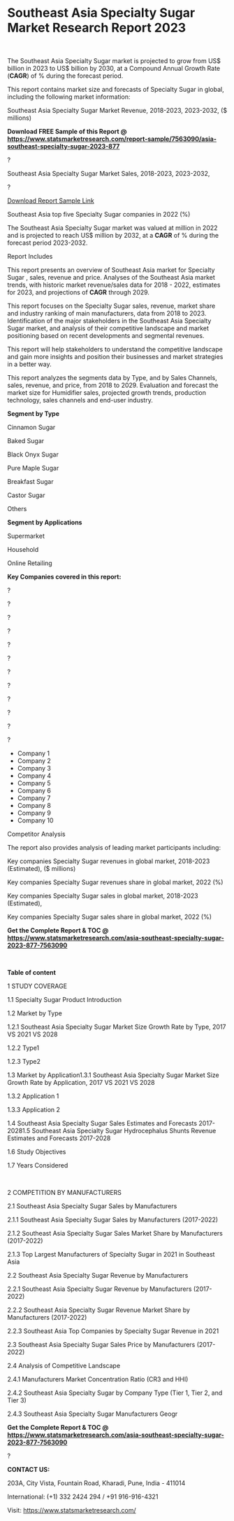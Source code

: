 <h1>Southeast Asia Specialty Sugar Market Research Report 2023</h1><br/><p>The Southeast Asia Specialty Sugar market is projected to grow from US$ billion in 2023 to US$ billion by 2030, at a Compound Annual Growth Rate (<strong>CAGR</strong>) of % during the forecast period.</p>
 
 
 
 <p>This report contains market size and forecasts of Specialty Sugar in global, including the following market information:</p>
 
 
 
 <p>Southeast Asia Specialty Sugar Market Revenue, 2018-2023, 2023-2032, ($ millions)</p>
 
 
 
 <div><b>Download FREE Sample of this Report @ <a href="https://www.statsmarketresearch.com/download-free-sample/7563090/asia-southeast-specialty-sugar-2023-877">https://www.statsmarketresearch.com/report-sample/7563090/asia-southeast-specialty-sugar-2023-877</a></b></div>
 
 
 
 <p>? </p>
 
 
 
 <p>Southeast Asia Specialty Sugar Market Sales, 2018-2023, 2023-2032,</p>
 
 
 
 <p>? </p>
 
 
 
 <p><a href="https://www.statsmarketresearch.com/download-free-sample/7563090/asia-southeast-specialty-sugar-2023-877">Download Report Sample Link</a></p>
 
 
 
 <p>Southeast Asia top five Specialty Sugar companies in 2022 (%)</p>
 
 
 
 <p>The Southeast Asia Specialty Sugar market was valued at million in 2022 and is projected to reach US$ million by 2032, at a <strong>CAGR</strong> of % during the forecast period 2023-2032.</p>
 
 
 
 <p>Report Includes</p>
 
 
 
 <p>This report presents an overview of Southeast Asia market for Specialty Sugar , sales, revenue and price. Analyses of the Southeast Asia market trends, with historic market revenue/sales data for 2018 - 2022, estimates for 2023, and projections of <strong>CAGR</strong> through 2029.</p>
 
 
 
 <p>This report focuses on the Specialty Sugar sales, revenue, market share and industry ranking of main manufacturers, data from 2018 to 2023. Identification of the major stakeholders in the Southeast Asia Specialty Sugar market, and analysis of their competitive landscape and market positioning based on recent developments and segmental revenues.</p>
 
 
 
 <p>This report will help stakeholders to understand the competitive landscape and gain more insights and position their businesses and market strategies in a better way.</p>
 
 
 
 <p>This report analyzes the segments data by Type, and by Sales Channels, sales, revenue, and price, from 2018 to 2029. Evaluation and forecast the market size for Humidifier sales, projected growth trends, production technology, sales channels and end-user industry.</p>
 
 
 
 <p><strong>Segment by Type</strong></p>
 
 
 
 <p>Cinnamon Sugar</p>
 
 
 
 <p>Baked Sugar</p>
 
 
 
 <p>Black Onyx Sugar</p>
 
 
 
 <p>Pure Maple Sugar</p>
 
 
 
 <p>Breakfast Sugar</p>
 
 
 
 <p>Castor Sugar</p>
 
 
 
 <p>Others</p>
 
 
 
 <p><strong>Segment <strong><strong>by Applications</strong></strong></strong></p>
 
 
 
 <p>Supermarket</p>
 
 
 
 <p>Household</p>
 
 
 
 <p>Online Retailing</p>
 
 
 
 <p><strong>Key Companies covered in this report:</strong></p>
 
 
 
 <p>? </p>
 
 
 
 <p>? </p>
 
 
 
 <p>? </p>
 
 
 
 <p>? </p>
 
 
 
 <p>? </p>
 
 
 
 <p>? </p>
 
 
 
 <p>? </p>
 
 
 
 <p>? </p>
 
 
 
 <p>? </p>
 
 
 
 <p>? </p>
 
 
 
 <p>? </p>
 
 
 
 <p>? </p>
 
 
 
 <ul>
 
 <li>Company 1</li>
 
 <li>Company 2</li>
 
 <li>Company 3</li>
 
 <li>Company 4</li>
 
 <li>Company 5</li>
 
 <li>Company 6</li>
 
 <li>Company 7</li>
 
 <li>Company 8</li>
 
 <li>Company 9</li>
 
 <li>Company 10</li>
 
 </ul>
 
 
 
 <p>Competitor Analysis</p>
 
 
 
 <p>The report also provides analysis of leading market participants including:</p>
 
 
 
 <p>Key companies Specialty Sugar revenues in global market, 2018-2023 (Estimated), ($ millions)</p>
 
 
 
 <p>Key companies Specialty Sugar revenues share in global market, 2022 (%)</p>
 
 
 
 <p>Key companies Specialty Sugar sales in global market, 2018-2023 (Estimated),</p>
 
 
 
 <p>Key companies Specialty Sugar sales share in global market, 2022 (%)</p>
 
 
 
 <div><b>Get the Complete Report & TOC @ <a href="https://www.statsmarketresearch.com/asia-southeast-specialty-sugar-2023-877-7563090">https://www.statsmarketresearch.com/asia-southeast-specialty-sugar-2023-877-7563090</a></b></div>
 
 
 
 <p><br />
 
 <b>Table of content</b></p>
 
 
 
 <p>1 STUDY COVERAGE<br />
 
 1.1 Specialty Sugar Product Introduction<br />
 
 1.2 Market by Type<br />
 
 1.2.1 Southeast Asia Specialty Sugar Market Size Growth Rate by Type, 2017 VS 2021 VS 2028<br />
 
 1.2.2 Type1<br />
 
 1.2.3 Type2<br />
 
 1.3 Market by Application1.3.1 Southeast Asia Specialty Sugar Market Size Growth Rate by Application, 2017 VS 2021 VS 2028<br />
 
 1.3.2 Application 1<br />
 
 1.3.3 Application 2<br />
 
 1.4 Southeast Asia Specialty Sugar Sales Estimates and Forecasts 2017-20281.5 Southeast Asia Specialty Sugar Hydrocephalus Shunts Revenue Estimates and Forecasts 2017-2028<br />
 
 1.6 Study Objectives<br />
 
 1.7 Years Considered<br />
 
 <br />
 
 2 COMPETITION BY MANUFACTURERS<br />
 
 2.1 Southeast Asia Specialty Sugar Sales by Manufacturers<br />
 
 2.1.1 Southeast Asia Specialty Sugar Sales by Manufacturers (2017-2022)<br />
 
 2.1.2 Southeast Asia Specialty Sugar Sales Market Share by Manufacturers (2017-2022)<br />
 
 2.1.3 Top Largest Manufacturers of Specialty Sugar in 2021 in Southeast Asia<br />
 
 2.2 Southeast Asia Specialty Sugar Revenue by Manufacturers<br />
 
 2.2.1 Southeast Asia Specialty Sugar Revenue by Manufacturers (2017-2022)<br />
 
 2.2.2 Southeast Asia Specialty Sugar Revenue Market Share by Manufacturers (2017-2022)<br />
 
 2.2.3 Southeast Asia Top Companies by Specialty Sugar Revenue in 2021<br />
 
 2.3 Southeast Asia Specialty Sugar Sales Price by Manufacturers (2017-2022)<br />
 
 2.4 Analysis of Competitive Landscape<br />
 
 2.4.1 Manufacturers Market Concentration Ratio (CR3 and HHI)<br />
 
 2.4.2 Southeast Asia Specialty Sugar by Company Type (Tier 1, Tier 2, and Tier 3)<br />
 
 2.4.3 Southeast Asia Specialty Sugar Manufacturers Geogr</p>
 
 
 
 <div><b>Get the Complete Report & TOC @ <a href="https://www.statsmarketresearch.com/asia-southeast-specialty-sugar-2023-877-7563090">https://www.statsmarketresearch.com/asia-southeast-specialty-sugar-2023-877-7563090</a></b></div>
 
 
 
 <p>? </p>
 
 
 
 <p><b>CONTACT US:</b><br />
 
 203A, City Vista, Fountain Road, Kharadi, Pune, India - 411014<br />
 
 International: (+1) 332 2424 294 / +91 916-916-4321<br />
 
 Visit: <a href="https://www.statsmarketresearch.com/">https://www.statsmarketresearch.com/</a></p>